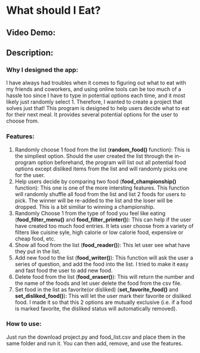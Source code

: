 # What should I Eat?
## Video Demo:  <URL HERE>
## Description:
### Why I designed the app:
I have always had troubles when it comes to figuring out what to eat with my friends and coworkers, and using online tools can be too much of a hassle too since I have to type in potential options each time, and it most likely just randomly select 1. Therefore, I wanted to create a project that solves just that! This program is designed to help users decide what to eat for their next meal. It provides several potential options for the user to choose from.

### Features:
1. Randomly choose 1 food from the list (**random_food()** function): This is the simpliest option. Should the user created the list through the in-program option beforehand, the program will list out all potential food options except disliked items from the list and will randomly picks one for the user. 
2. Help users decide by comparing two food (**food_championship()** function): This one is one of the more intersting features. This function will randomly shuffle all food from the list and list 2 foods for users to pick. The winner will be re-added to the list and the loser will be dropped. This is a bit similiar to winning a championship.
3. Randomly Choose 1 from the type of food you feel like eating (**food_filter_menu()** and **food_filter_printer()**): This can help if the user have created too much food entries. It lets user choose from a variety of filters like cuisine syle, high calorie or low calorie food, expensive or cheap food, etc. 
4. Show all food from the list (**food_reader()**): This let user see what have they put in the list.
5. Add new food to the list (**food_writer()**): This function will ask the user a series of question, and add the food into the list. I tried to make it easy and fast food the user to add new food.
6. Delete food from the list (**food_eraser()**): This will return the number and the name of the foods and let user delete the food from the csv file.
7. Set food in the list as favorite(or disliked) (**set_favorite_food()** and **set_disliked_food()**): This will let the user mark their favorite or disliked food. I made it so that this 2 options are mutually exclusive (i.e. if a food is marked favorite, the disliked status will automatically removed). 

### How to use:
Just run the download project.py and food_list.csv and place them in the same folder and run it. You can then add, remove, and use the features.
